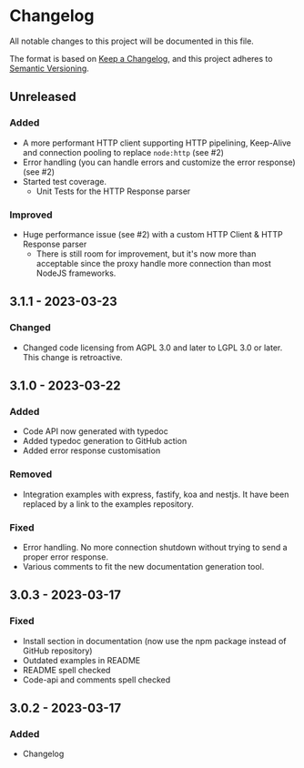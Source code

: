 # Changelog

All notable changes to this project will be documented in this file.

The format is based on [Keep a Changelog](https://keepachangelog.com/en/1.0.0/),
and this project adheres to [Semantic Versioning](https://semver.org/spec/v2.0.0.html).

## Unreleased
### Added
- A more performant HTTP client supporting HTTP pipelining, Keep-Alive and connection pooling to replace `node:http` (see #2)
- Error handling (you can handle errors and customize the error response) (see #2)
- Started test coverage.
    - Unit Tests for the HTTP Response parser

### Improved

- Huge performance issue (see #2) with a custom HTTP Client & HTTP Response parser
    - There is still room for improvement, but it's now more than acceptable since the proxy handle 
      more connection than most NodeJS frameworks.

## 3.1.1 - 2023-03-23
### Changed

- Changed code licensing from AGPL 3.0 and later to LGPL 3.0 or later. This change is retroactive.

## 3.1.0 - 2023-03-22
### Added
- Code API now generated with typedoc
- Added typedoc generation to GitHub action
- Added error response customisation

### Removed
- Integration examples with express, fastify, koa and nestjs. It have been replaced by a link to
  the examples repository.

### Fixed
- Error handling. No more connection shutdown without trying to send a proper error response.
- Various comments to fit the new documentation generation tool.

## 3.0.3 - 2023-03-17
### Fixed
- Install section in documentation (now use the npm package instead of GitHub repository)
- Outdated examples in README
- README spell checked
- Code-api and comments spell checked

## 3.0.2 - 2023-03-17
### Added
- Changelog
